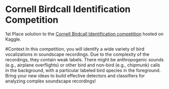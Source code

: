 # Cornell Birdcall Identification Competition
1st Place solution to the [Cornell Birdcall Identification competition](https://www.kaggle.com/c/birdsong-recognition) hosted on Kaggle.

#Context
In this competition, you will identify a wide variety of bird vocalizations in soundscape recordings. Due to the complexity of the recordings, they contain weak labels. There might be anthropogenic sounds (e.g., airplane overflights) or other bird and non-bird (e.g., chipmunk) calls in the background, with a particular labeled bird species in the foreground. Bring your new ideas to build effective detectors and classifiers for analyzing complex soundscape recordings!
